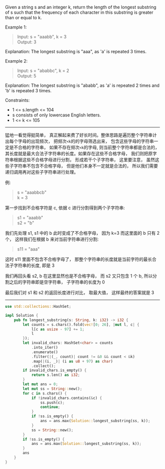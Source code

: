 Given a string s and an integer k, return the length of the longest substring of s such that the frequency of each character in this substring is greater than or equal to k.

Example 1:

> Input: s = "aaabb", k = 3  
> Output: 3

Explanation: The longest substring is "aaa", as 'a' is repeated 3 times.

Example 2:

> Input: s = "ababbc", k = 2  
> Output: 5

Explanation: The longest substring is "ababb", as 'a' is repeated 2 times and 'b' is repeated 3 times.

Constraints:

- 1 <= s.length <= 104
- s consists of only lowercase English letters.
- 1 <= k <= 105

---

猛地一看觉得挺简单， 真正解起来费了好长时间。整体思路是遍历整个字符串计出每个字母的出现频次， 把频次`<k`的的字母筛选出来， 包含这些字母的字符串一定是不合格的字符串， 如果不存在频次`<k`的字母, 则当前整个字符串都是合法的，其长度就是最大合法子字符串的长度。如果存在这些不合格字母， 我们则把原字符串根据这些不合格字母进行分割， 形成若干个子字符串， 这里要注意， 虽然这些子字符串不包含不合格字母， 但是他们本身不一定就是合法的， 所以我们需要递归调用再对这些子字符串进行处理。

例:

> s = "aaabbcb"  
> k = 3

第一步找到不合格字符是 c, 依据 c 进行分割得到两个子字符串:

> s1 = "aaabb"  
> s2 = "b"

我们先处理 s1, s1 中的 b 此时变成了不合格字母， 因为 k=3 而这里面的 b 只有 2 个， 这样我们在根据 b 来对当前字符串进行分割:

> s11 = "aaa"

这时 s11 里面不包含不合格字母了， 那整个字符串的长度就是当前字符的最长合法子字符串的长度, 即是 3

我们再回头看 s2, b 在这里显然也是不合格字母， 而 s2 又只包含 1 个 b, 所以分割之后的字符串即是空字符串， 子字符串的长度为 0

最后我们对 s1 和 s2 的返回长度进行对比， 取最大值， 这样最终的答案就是 3

---

```rust
use std::collections::HashSet;

impl Solution {
    pub fn longest_substring(s: String, k: i32) -> i32 {
        let counts = s.chars().fold(vec![0; 26], |mut l, c| {
            l[c as usize - 97] += 1;
            l
        });
        let invalid_chars: HashSet<char> = counts
            .into_iter()
            .enumerate()
            .filter(|(_, count)| count != &0 && count < &k)
            .map(|(i, _)| (i as u8 + 97) as char)
            .collect();
        if invalid_chars.is_empty() {
            return s.len() as i32;
        }
        let mut ans = 0;
        let mut ss = String::new();
        for c in s.chars() {
            if !invalid_chars.contains(&c) {
                ss.push(c);
                continue;
            }
            if !ss.is_empty() {
                ans = ans.max(Solution::longest_substring(ss, k));
            }
            ss = String::new();
        }
        if !ss.is_empty() {
            ans = ans.max(Solution::longest_substring(ss, k));
        }
        ans
    }
}
```

